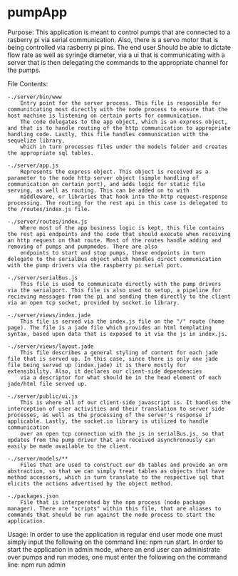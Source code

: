 # pumpApp
Purpose:
    This application is meant to control pumps that are connected to a rasberry pi via serial communication. Also, there is a servo motor that is being controlled via rasberry pi pins. The end user
    Should be able to dictate flow rate as well as syringe diameter, via a ui that is communicating with a server that is then delegating the commands to the appropriate channel for the pumps.

File Contents:

    -./server/bin/www
        Entry point for the server process. This file is resposible for communitcating most directly with the node process to ensure that the host machine is listening on certain ports for communication.
        The code delegates to the app object, which is an express object, and that is to handle routing of the http communication to appropriate handling code. Lastly, this file handles communication with the sequelize library,
        which in turn processes files under the models folder and creates the appropriate sql tables.

    -./server/app.js
        Represents the express object. This object is received as a parameter to the node http server object (simple handling of communication on certain port), and adds logic for static file serving, as well as routing. This can be added on to with
        middleware, or libraries that hook into the http request-response processing. The routing for the rest api in this case is delegated to the /routes/index.js file.

    -./server/routes/index.js
        Where most of the app business logic is kept, this file contains the rest api endpoints and the code that should execute when receiving an http request on that route. Most of the routes handle adding and removing of pumps and pumpmodes. There are also
        endpoints to start and stop pumps, these endpoints in turn delegate to the serialBus object which handles direct communication with the pump drivers via the raspberry pi serial port.

    -./server/serialBus.js
        This file is used to communicate directly with the pump drivers via the serialport. This file is also used to setup, a pipeline for recieving messages from the pi and sending them directly to the client via an open tcp socket, provided by socket.io library.

    -./server/views/index.jade
        This file is served via the index.js file on the "/" route (home page). The file is a jade file which provides an html templating syntax, based upon data that is exposed to it via the js in index.js.

    -./server/views/layout.jade
        This file describes a general styling of content for each jade file that is served up. In this case, since there is only one jade file being served up (index.jade) it is there mostly for extensibility. Also, it declares our client-side dependencies
        via a descriptor for what should be in the head element of each jade/html file served up.

    -./server/public/ui.js
        This is where all of our client-side javascript is. It handles the interception of user activities and their translation to server side processes, as well as the processing of the server's response if applicable. Lastly, the socket.io library is utilized to handle communication
        over an open tcp connection with the js in serialBus.js, so that updates from the pump driver that are received asynchronously can easily be made available to the client.

    -./server/models/**
        Files that are used to construct our db tables and provide an orm abstraction, so that we can simply treat tables as objects that have method accessors, which in turn translate to the respective sql that elicits the actions advertised by the object method.

    -./packages.json
        File that is interpereted by the npm process (node package manager). There are "scripts" within this file, that are aliases to commands that should be run against the node process to start the application.

Usage:
    In order to use the application in regular end user mode one must simply input the following on the command line: npm run start. In order to start the application in admin mode, where an end user can administrate over
    pumps and run modes, one must enter the following on the command line: npm run admin

